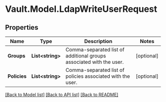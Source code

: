 # Vault.Model.LdapWriteUserRequest

## Properties

Name | Type | Description | Notes
------------ | ------------- | ------------- | -------------
**Groups** | **List&lt;string&gt;** | Comma-separated list of additional groups associated with the user. | [optional] 
**Policies** | **List&lt;string&gt;** | Comma-separated list of policies associated with the user. | [optional] 

[[Back to Model list]](../README.md#documentation-for-models) [[Back to API list]](../README.md#documentation-for-api-endpoints) [[Back to README]](../README.md)

